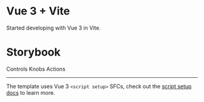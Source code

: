 # Vue 3 + Vite

Started developing with Vue 3 in Vite.

# Storybook
Controls
Knobs
Actions

------------------------
The template uses Vue 3 `<script setup>` SFCs, check out the [script setup docs](https://v3.vuejs.org/api/sfc-script-setup.html#sfc-script-setup) to learn more.
